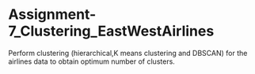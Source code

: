 # Assignment-7_Clustering_EastWestAirlines
Perform clustering (hierarchical,K means clustering and DBSCAN) for the airlines data to obtain optimum number of clusters. 
